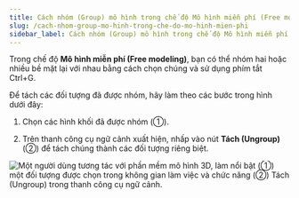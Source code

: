 ```yaml
---
title: Cách nhóm (Group) mô hình trong chế độ Mô hình miễn phí (Free modeling mode)
slug: /cach-nhom-group-mo-hinh-trong-che-do-mo-hinh-mien-phi
sidebar_label: Cách nhóm (Group) mô hình trong chế độ Mô hình miễn phí (Free modeling mode)
---
```


Trong chế độ **Mô hình miễn phí (Free modeling)**, bạn có thể nhóm hai hoặc nhiều bề mặt lại với nhau bằng cách chọn chúng và sử dụng phím tắt Ctrl+G.

Để tách các đối tượng đã được nhóm, hãy làm theo các bước trong hình dưới đây:

1. Chọn các hình khối đã được nhóm (①).

2. Trên thanh công cụ ngữ cảnh xuất hiện, nhấp vào nút **Tách (Ungroup)** (②) để tách chúng thành các đối tượng riêng biệt.

![Một người dùng tương tác với phần mềm mô hình 3D, làm nổi bật (①) một đối tượng được chọn trong không gian làm việc và chức năng (②) Tách (Ungroup) trong thanh công cụ ngữ cảnh.](https://storage.googleapis.com/jegavn_kb/image_jegavn/613.1.jpg)